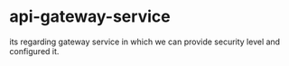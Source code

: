 # api-gateway-service
its regarding gateway service in which we can provide security level and configured it.
